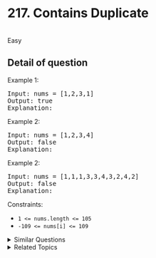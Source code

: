 # 217. Contains Duplicate

<br> Easy

## Detail of question

Example 1:

<pre>
Input: nums = [1,2,3,1]
Output: true
Explanation:
</pre>

Example 2:

<pre>
Input: nums = [1,2,3,4]
Output: false
Explanation:
</pre>

Example 2:

<pre>
Input: nums = [1,1,1,3,3,4,3,2,4,2]
Output: false
Explanation:
</pre>

Constraints:

-   `1 <= nums.length <= 105`
-   `-109 <= nums[i] <= 109`

<details>
<summary> Similar Questions </summary>

-   `Contains Duplicate II - Easy`
-   `Contains Duplicate III - Hard`
-   `Make Array Zero by Subtracting Equal Amounts - Easy`
</details>

<details>
<summary> Related Topics </summary>

-   `Array`
-   `Hash Table`
-   `Sorting`

</details>
